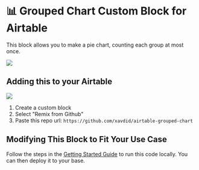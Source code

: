 # 📊 Grouped Chart Custom Block for Airtable

This block allows you to make a pie chart, counting each group at most once.

![](https://zappy.zapier.com/159177f9c10ac871c2e1da5d17124ee1.png)

## Adding this to your Airtable

![](https://zappy.zapier.com/6f9b15c0546ece1a5cda6cc0ee5d0f90.png)

1. Create a custom block
2. Select "Remix from Github"
3. Paste this repo url: `https://github.com/xavdid/airtable-grouped-chart`

## Modifying This Block to Fit Your Use Case

Follow the steps in the [Getting Started Guide](https://airtable.com/developers/blocks/guides/getting-started) to run this code locally. You can then deploy it to your base.
